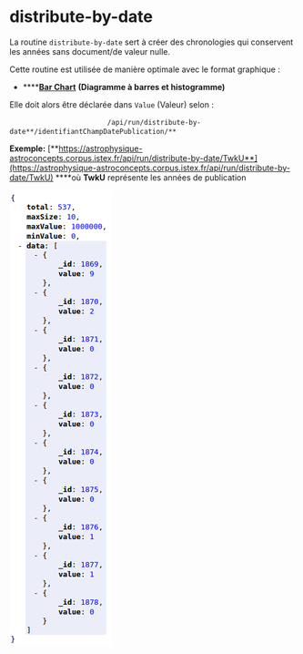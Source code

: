 # distribute-by-date

La routine `distribute-by-date` sert à créer des chronologies qui conservent les années sans document/de valeur nulle. 

Cette routine est utilisée de manière optimale avec le format graphique :

* \*\*\*\*[**Bar Chart**](../../administration/modele/format/distribution-charts/barchart.md) **\(Diagramme à barres et histogramme\)**

Elle doit alors être déclarée dans `Value` \(Valeur\) selon :

                            /api/run/distribute-by-date**/identifiantChampDatePublication/**

**Exemple:** [**https://astrophysique-astroconcepts.corpus.istex.fr/api/run/distribute-by-date/TwkU**](https://astrophysique-astroconcepts.corpus.istex.fr/api/run/distribute-by-date/TwkU) ****où **TwkU** représente les années de publication

![](../../.gitbook/assets/image%20%2812%29.png)

  
 

